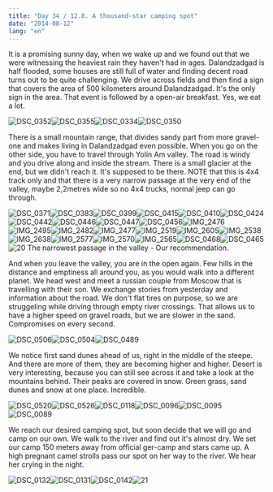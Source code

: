 ```yaml
---
title: "Day 34 / 12.8. A thousand-star camping spot"
date: "2014-08-12"
lang: "en"
---
```


It is a promising sunny day, when we wake up and we found out that we were witnessing the heaviest rain they haven't had in ages. Dalandzadgad is half flooded, some houses are still full of water and finding decent road turns out to be quite challenging. We drive across fields and then find a sign that covers the area of 500 kilometers around Dalandzadgad. It's the only sign in the area. That event is followed by a open-air breakfast. Yes, we eat a lot.

![DSC_0352](../images/DSC_0352.jpg)![DSC_0355](../images/DSC_0355.jpg)![DSC_0334](../images/DSC_0334.jpg)![DSC_0350](../images/DSC_0350.jpg)

There is a small mountain range, that divides sandy part from more gravel-one and makes living in Dalandzadgad even possible. When you go on the other side, you have to travel through Yolin Am valley. The road is windy and you drive along and inside the stream. There is a small glacier at the end, but we didn't reach it. It's supposed to be there. NOTE that this is 4x4 track only and that there is a very narrow passage at the very end of the valley, maybe 2,2metres wide so no 4x4 trucks, normal jeep can go through.

![DSC_0371](../images/DSC_0371.jpg)![DSC_0383](../images/DSC_0383.jpg)![DSC_0399](../images/DSC_0399.jpg)![DSC_0415](../images/DSC_0415.jpg)![DSC_0410](../images/DSC_0410.jpg)![DSC_0424](../images/DSC_0424.jpg)![DSC_0442](../images/DSC_0442.jpg)![DSC_0446](../images/DSC_0446.jpg)![DSC_0447](../images/DSC_0447.jpg)![DSC_0456](../images/DSC_0456.jpg)![IMG_2476](../images/IMG_2476.jpg)![IMG_2495](../images/IMG_2495.jpg)![IMG_2482](../images/IMG_2482.jpg)![IMG_2477](../images/IMG_2477.jpg)![IMG_2519](../images/IMG_2519.jpg)![IMG_2605](../images/IMG_2605.jpg)![IMG_2538](../images/IMG_2538.jpg)![IMG_2638](../images/IMG_2638.jpg)![IMG_2577](../images/IMG_2577.jpg)![IMG_2570](../images/IMG_2570.jpg)![IMG_2565](../images/IMG_2565.jpg)![DSC_0468](../images/DSC_0468.jpg)![DSC_0465](../images/DSC_0465.jpg)![20](../images/20.jpg) The narrowest passage in the valley - Our recommendation.

And when you leave the valley, you are in the open again. Few hills in the distance and emptiness all around you, as you would walk into a different planet. We head west and meet a russian couple from Moscow that is travelling with their son. We exchange stories from yesterday and information about the road. We don't flat tires on purpose, so we are struggeling while driving through empty river crossings. That allows us to have a higher speed on gravel roads, but we are slower in the sand. Compromises on every second.

![DSC_0506](../images/DSC_0506.jpg)![DSC_0504](../images/DSC_0504.jpg)![DSC_0489](../images/DSC_0489.jpg)

We notice first sand dunes ahead of us, right in the middle of the steepe. And there are more of them, they are becoming higher and higher. Desert is very interesting, because you can still see across it and take a look at the mountains behind. Their peaks are covered in snow. Green grass, sand dunes and snow at one place. Incredible.

![DSC_0520](../images/DSC_0520.jpg)![DSC_0526](../images/DSC_0526.jpg)![DSC_0118](../images/DSC_0118.jpg)![DSC_0096](../images/DSC_00961.jpg)![DSC_0095](../images/DSC_00951.jpg)![DSC_0089](../images/DSC_0089.jpg)

We reach our desired camping spot, but soon decide that we will go and camp on our own. We walk to the river and find out it's almost dry. We set our camp 150 meters away from official ger-camp and stars came up. A high pregnant camel strolls pass our spot on her way to the river. We hear her crying in the night.

![DSC_0132](../images/DSC_0132.jpg)![DSC_0131](../images/DSC_0131.jpg)![DSC_0142](../images/DSC_0142.jpg)![21](../images/21.jpg)
